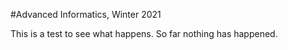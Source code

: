 #Advanced Informatics, Winter 2021

This is a test to see what happens.
So far nothing has happened.
